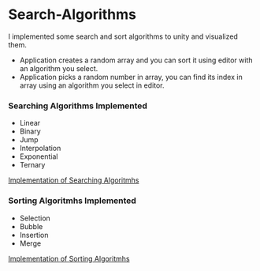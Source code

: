 # Search-Algorithms

I implemented some search and sort algorithms to unity and visualized them.

* Application creates a random array and you can sort it using editor with an algorithm you select.
* Application picks a random number in array, you can find its index in array using an algorithm you select in editor.

### Searching Algorithms Implemented
* Linear
* Binary
* Jump
* Interpolation
* Exponential
* Ternary

[Implementation of Searching Algoritmhs][SearchingAlgorithms]

### Sorting Algoritmhs Implemented
* Selection
* Bubble
* Insertion
* Merge

[Implementation of Sorting Algoritmhs][SortingAlgorithms]


[SearchingAlgorithms]: https://github.com/BerkinAKKAYA/Search-Algorithms/blob/master/Assets/Scripts/SearchAlgorithms.cs
[SortingAlgorithms]: https://github.com/BerkinAKKAYA/Search-Algorithms/blob/master/Assets/Scripts/SortAlgorithms.cs
